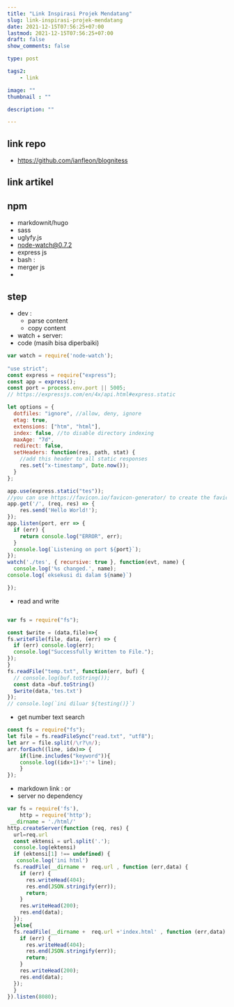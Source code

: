 ```yaml
---
title: "Link Inspirasi Projek Mendatang"
slug: link-inspirasi-projek-mendatang
date: 2021-12-15T07:56:25+07:00
lastmod: 2021-12-15T07:56:25+07:00
draft: false
show_comments: false

type: post

tags2:
    - link

image: ""
thumbnail : ""

description: ""

---
```

## link repo
- https://github.com/ianfleon/blognitess
## link artikel

## npm
- markdownit/hugo
- sass
- uglyfy.js
- node-watch@0.7.2
- express js
- bash :
 - merger js
- 

## step
- dev :
  - parse content
  - copy content
- watch + server:
 - code (masih bisa diperbaiki)
```javascript
var watch = require('node-watch');
 
"use strict";
const express = require("express");
const app = express();
const port = process.env.port || 5005;
// https://expressjs.com/en/4x/api.html#express.static

let options = {
  dotfiles: "ignore", //allow, deny, ignore
  etag: true,
  extensions: ["htm", "html"],
  index: false, //to disable directory indexing
  maxAge: "7d",
  redirect: false,
  setHeaders: function(res, path, stat) {
    //add this header to all static responses
    res.set("x-timestamp", Date.now());
  }
};

app.use(express.static("tes"));
//you can use https://favicon.io/favicon-generator/ to create the favicon.ico
app.get('/', (req, res) => {
    res.send('Hello World!');
});
app.listen(port, err => {
  if (err) {
    return console.log("ERROR", err);
  }
  console.log(`Listening on port ${port}`);
});
watch('./tes', { recursive: true }, function(evt, name) {
  console.log('%s changed.', name);
console.log(`eksekusi di dalam ${name}`)

});
 ```
- read and write
```javascript

var fs = require("fs");

const $write = (data,file)=>{
fs.writeFile(file, data, (err) => {
  if (err) console.log(err);
  console.log("Successfully Written to File.");
});
}
fs.readFile("temp.txt", function(err, buf) {
  // console.log(buf.toString());
  const data =buf.toString()
  $write(data,'tes.txt')
});
// console.log(`ini diluar ${testing()}`)

```

- get number text search
```javascript
const fs = require("fs");
let file = fs.readFileSync("read.txt", "utf8");
let arr = file.split(/\r?\n/);
arr.forEach((line, idx)=> {
    if(line.includes("keyword")){
    console.log((idx+1)+':'+ line);
    }
});
```
- markdown link : [](/) or [](:)
- server no dependency
```javascript
var fs = require('fs'),
    http = require('http');
 __dirname = './html/'
http.createServer(function (req, res) {
  url=req.url
  const ektensi = url.split('.');
  console.log(ektensi)
  if (ektensi[1] !== undefined) {
   console.log('ini html') 
  fs.readFile(__dirname +  req.url , function (err,data) {
    if (err) {
      res.writeHead(404);
      res.end(JSON.stringify(err));
      return;
    }
    res.writeHead(200);
    res.end(data);
  });
  }else{
  fs.readFile(__dirname +  req.url +'index.html' , function (err,data) {
    if (err) {
      res.writeHead(404);
      res.end(JSON.stringify(err));
      return;
    }
    res.writeHead(200);
    res.end(data);
  });
  }
}).listen(8080);
```
